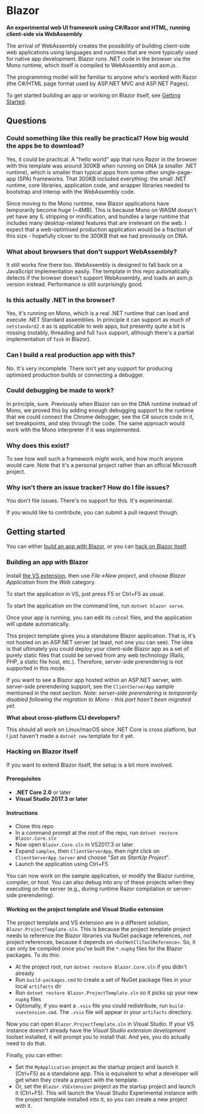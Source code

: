 # Blazor

**An experimental web UI framework using C#/Razor and HTML, running client-side via WebAssembly**

The arrival of WebAssembly creates the possibility of building client-side web applications using languages and runtimes that are more typically used for native app development. Blazor runs .NET code in the browser via the Mono runtime, which itself is compiled to WebAssembly and asm.js.

The programming model will be familiar to anyone who's worked with Razor (the C#/HTML page format used by ASP.NET MVC and ASP.NET Pages).

To get started building an app or working on Blazor itself, see [Getting Started](#getting-started).

## Questions

### Could something like this really be practical? How big would the apps be to download?

Yes, it could be practical. A "hello world" app that runs Razor in the browser with this template was around 300KB when running on DNA (a smaller .NET runtime), which is smaller than typical apps from some other single-page-app (SPA) frameworks. That 300KB included everything: the small .NET runtime, core libraries, application code, and wrapper libraries needed to bootstrap and interop with the WebAssembly code.

Since moving to the Mono runtime, new Blazor applications have temporarily become huge (~4MB). This is because Mono on WASM doesn't yet have any IL stripping or minification, and bundles a large runtime that includes many desktop-related features that are irrelevant on the web. I expect that a web-optimised production application would be a fraction of this size - hopefully closer to the 300KB that we had previously on DNA.

### What about browsers that don't support WebAssembly?

It still works fine there too. WebAssembly is designed to fall back on a JavaScript implementation easily. The template in this repo automatically detects if the browser doesn't support WebAssembly, and loads an asm.js version instead. Performance is still surprisingly good.

### Is this actually .NET in the browser?

Yes, it's running on Mono, which is a real .NET runtime that can load and execute .NET Standard assemblies. In principle it can support as much of `netstandard2.0` as is applicable to web apps, but presently quite a bit is missing (notably, threading and full `Task` support, although there's a partial implementation of `Task` in Blazor).

### Can I build a real production app with this?

No. It's very incomplete. There isn't yet any support for producing optimised production builds or connecting a debugger.

### Could debugging be made to work?

In principle, sure. Previously when Blazor ran on the DNA runtime instead of Mono, we proved this by adding enough debugging support to the runtime that we could connect the Chrome debugger, see the C# source code in it, set breakpoints, and step through the code. The same approach would work with the Mono interpreter if it was implemented.

### Why does this exist?

To see how well such a framework might work, and how much anyone would care. Note that it's a personal project rather than an official Microsoft project.

### Why isn't there an issue tracker? How do I file issues?

You don't file issues. There's no support for this. It's experimental.

If you would like to contribute, you can submit a pull request though.

## Getting started

You can either [build an app with Blazor](#building-an-app-with-blazor), or you can [hack on Blazor itself](#hacking-on-blazor-itself).

### Building an app with Blazor

Install [the VS extension](https://github.com/SteveSanderson/Blazor/releases/download/v0.2.1/Blazor.VSExtension.vsix), then use *File->New project*, and choose *Blazor Application* from the *Web* category.

To start the application in VS, just press F5 or Ctrl+F5 as usual.

To start the application on the command line, run `dotnet blazor serve`.

Once your app is running, you can edit its `cshtml` files, and the application will update automatically.

This project template gives you a standalone Blazor application. That is, it's not hosted on an ASP.NET server (at least, not one you can see). The idea is that ultimately you could deploy your client-side Blazor app as a set of purely static files that could be served from any web technology (Rails, PHP, a static file host, etc.). Therefore, server-side prerendering is not supported in this mode.

If you want to see a Blazor app hosted within an ASP.NET server, with server-side prerendering support, see the `ClientServerApp` sample mentioned in the next section. *Note: server-side prerendering is temporarily disabled following the migration to Mono - this part hasn't been migrated yet.*

**What about cross-platform CLI developers?**

This should all work on Linux/macOS since .NET Core is cross platform, but I just haven't made a `dotnet new` template for it yet.

### Hacking on Blazor itself

If you want to extend Blazor itself, the setup is a bit more involved.

#### Prerequisites

* **.NET Core 2.0** or later
* **Visual Studio 2017.3 or later**

#### Instructions

* Clone this repo
* In a command prompt at the root of the repo, run `dotnet restore Blazor.Core.sln`
* Now open `Blazor.Core.sln` in VS2017.3 or later
* Expand `samples`, then `ClientServerApp`, then right click on `ClientServerApp.Server` and choose "*Set as StartUp Project*".
* Launch the application using Ctrl+F5

You can now work on the sample application, or modify the Blazor runtime, compiler, or host. You can also debug into any of these projects when they executing on the server (e.g., during runtime Razor compilation or server-side prerendering).

#### Working on the project template and Visual Studio extension

The project template and VS extension are in a different solution, `Blazor.ProjectTemplate.sln`. This is because the project template project needs to reference the Blazor libraries via NuGet package references, *not* project references, because it depends on `<DotNetCliToolReference>`. So, it can only be compiled once you've built the `*.nupkg` files for the Blazor packages. To do this:

* At the project root, run `dotnet restore Blazor.Core.sln` if you didn't already
* Run `build-packages.cmd` to create a set of NuGet package files in your local `artifacts` dir
* Run `dotnet restore Blazor.ProjectTemplate.sln` so it picks up your new `nupkg` files
* Optionally, if you want a `.vsix` file you could redistribute, run `build-vsextension.cmd`. The `.vsix` file will appear in your `artifacts` directory.

Now you can open `Blazor.ProjectTemplate.sln` in Visual Studio. If your VS instance doesn't already have the *Visual Studio extension development* toolset installed, it will prompt you to install that. And yes, you do actually need to do that.

Finally, you can either:

* Set the `MyApplication` project as the startup project and launch it (Ctrl+F5) as a standalone app. This is equivalent to what a developer will get when they create a project with the template.
* Or, set the `Blazor.VSExtension` project as the startup project and launch it (Ctrl+F5). This will launch the Visual Studio Experimental instance with the project template installed into it, so you can create a new project with it.

